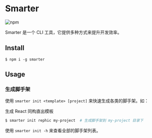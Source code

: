 # Smarter

![npm](https://img.shields.io/npm/v/smarter.svg?style=flat-square)

Smarter 是一个 CLI 工具，它提供多种方式来提升开发效率。

## Install

```
$ npm i -g smarter
```

## Usage

### 生成脚手架

使用 `smarter init <template> [project]` 来快速生成各类的脚手架。如：

生成 React 同构直出模板
```bash
$ smarter init rephic my-project  # 生成脚手架到 my-project 目录下
```

使用 `smarter init -h` 来查看全部的脚手架列表。

